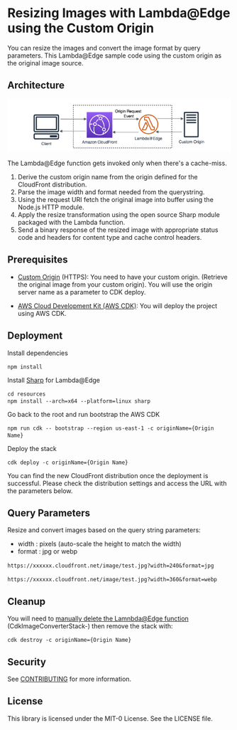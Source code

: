 # Resizing Images with Lambda@Edge using the Custom Origin

You can resize the images and convert the image format by query parameters. This Lambda@Edge sample code using the custom origin as the original image source.

## Architecture

![Architecture](/images/image-resizing.png)

The Lambda@Edge function gets invoked only when there's a cache-miss. 
1. Derive the custom origin name from the origin defined for the CloudFront distribution.
2. Parse the image width and format needed from the querystring.
3. Using the request URI fetch the original image into buffer using the Node.js HTTP module.
4. Apply the resize transformation using the open source Sharp module packaged with the Lambda function.
5. Send a binary response of the resized image with appropriate status code and headers for content type and cache control headers.

## Prerequisites
* [Custom Origin](https://docs.aws.amazon.com/AmazonCloudFront/latest/DeveloperGuide/DownloadDistS3AndCustomOrigins.html#concept_CustomOrigin) (HTTPS): You need to have your custom origin. (Retrieve the original image from your custom origin). You will use the origin server name as a parameter to CDK deploy.

* [AWS Cloud Development Kit (AWS CDK)](https://docs.aws.amazon.com/cdk/v2/guide/getting_started.html): You will deploy the project using AWS CDK.

## Deployment

Install dependencies
```
npm install
```
Install [Sharp](https://sharp.pixelplumbing.com/) for Lambda@Edge
```
cd resources
npm install --arch=x64 --platform=linux sharp
```
Go back to the root and run bootstrap the AWS CDK
```
npm run cdk -- bootstrap --region us-east-1 -c originName={Origin Name}
```
Deploy the stack
```
cdk deploy -c originName={Origin Name}
```
You can find the new CloudFront distribution once the deployment is successful. Please check the distribution settings and access the URL with the parameters below.

## Query Parameters
Resize and convert images based on the query string parameters:
* width  : pixels (auto-scale the height to match the width)
* format : jpg or webp

`https://xxxxxx.cloudfront.net/image/test.jpg?width=240&format=jpg`

`https://xxxxxx.cloudfront.net/image/test.jpg?width=360&format=webp`

## Cleanup
You will need to [manually delete the Lamnbda@Edge function](https://docs.aws.amazon.com/AmazonCloudFront/latest/DeveloperGuide/lambda-edge-delete-replicas.html) (CdkImageConverterStack-) then remove the stack with:
```
cdk destroy -c originName={Origin Name}
```

## Security

See [CONTRIBUTING](CONTRIBUTING.md#security-issue-notifications) for more information.

## License

This library is licensed under the MIT-0 License. See the LICENSE file.